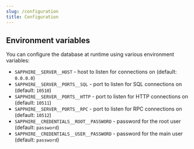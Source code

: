 ```yaml
---
slug: /configuration
title: Configuration
---
```


## Environment variables

You can configure the database at runtime using various environment variables:

- `SAPPHIRE__SERVER__HOST` -
  host to listen for connections on
  (default: `0.0.0.0`)
- `SAPPHIRE__SERVER__PORTS__SQL` -
  port to listen for SQL connections on
  (default: `10510`)
- `SAPPHIRE__SERVER__PORTS__HTTP` -
  port to listen for HTTP connections on
  (default: `10511`)
- `SAPPHIRE__SERVER__PORTS__RPC` -
  port to listen for RPC connections on
  (default: `10512`)
- `SAPPHIRE__CREDENTIALS__ROOT__PASSWORD` -
  password for the root user
  (default: `password`)
- `SAPPHIRE__CREDENTIALS__USER__PASSWORD` -
  password for the main user
  (default: `password`)
